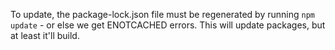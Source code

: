 To update, the package-lock.json file must be regenerated by running `npm update` - or else we get ENOTCACHED errors. This will update packages, but at least it'll build.
